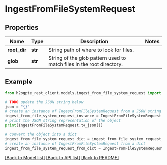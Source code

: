 # IngestFromFileSystemRequest


## Properties

Name | Type | Description | Notes
------------ | ------------- | ------------- | -------------
**root_dir** | **str** | String path of where to look for files. | 
**glob** | **str** | String of the glob pattern used to match files in the root directory. | 

## Example

```python
from h2ogpte_rest_client.models.ingest_from_file_system_request import IngestFromFileSystemRequest

# TODO update the JSON string below
json = "{}"
# create an instance of IngestFromFileSystemRequest from a JSON string
ingest_from_file_system_request_instance = IngestFromFileSystemRequest.from_json(json)
# print the JSON string representation of the object
print(IngestFromFileSystemRequest.to_json())

# convert the object into a dict
ingest_from_file_system_request_dict = ingest_from_file_system_request_instance.to_dict()
# create an instance of IngestFromFileSystemRequest from a dict
ingest_from_file_system_request_from_dict = IngestFromFileSystemRequest.from_dict(ingest_from_file_system_request_dict)
```
[[Back to Model list]](../README.md#documentation-for-models) [[Back to API list]](../README.md#documentation-for-api-endpoints) [[Back to README]](../README.md)


